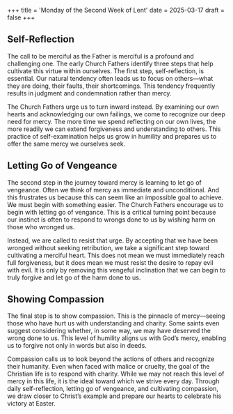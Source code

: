 +++
title = 'Monday of the Second Week of Lent'
date = 2025-03-17
draft = false
+++

## Self-Reflection

The call to be merciful as the Father is merciful is a profound and challenging one. The early Church Fathers identify three steps that help cultivate this virtue within ourselves. The first step, self-reflection, is essential. Our natural tendency often leads us to focus on others—what they are doing, their faults, their shortcomings. This tendency frequently results in judgment and condemnation rather than mercy.

The Church Fathers urge us to turn inward instead. By examining our own hearts and acknowledging our own failings, we come to recognize our deep need for mercy. The more time we spend reflecting on our own lives, the more readily we can extend forgiveness and understanding to others. This practice of self-examination helps us grow in humility and prepares us to offer the same mercy we ourselves seek.

## Letting Go of Vengeance

The second step in the journey toward mercy is learning to let go of vengeance. Often we think of mercy as immediate and unconditional. And this frustrates us because this can seem like an impossible goal to achieve. We must begin with something easier. The Church Fathers encourage us to begin with letting go of vengance. This is a critical turning point because our instinct is often to respond to wrongs done to us by wishing harm on those who wronged us.

Instead, we are called to resist that urge. By accepting that we have been wronged without seeking retribution, we take a significant step toward cultivating a merciful heart. This does not mean we must immediately reach full forgiveness, but it does mean we must resist the desire to repay evil with evil. It is only by removing this vengeful inclination that we can begin to truly forgive and let go of the harm done to us.

## Showing Compassion

The final step is to show compassion. This is the pinnacle of mercy—seeing those who have hurt us with understanding and charity. Some saints even suggest considering whether, in some way, we may have deserved the wrong done to us. This level of humility aligns us with God’s mercy, enabling us to forgive not only in words but also in deeds.

Compassion calls us to look beyond the actions of others and recognize their humanity. Even when faced with malice or cruelty, the goal of the Christian life is to respond with charity. While we may not reach this level of mercy in this life, it is the ideal toward which we strive every day. Through daily self-reflection, letting go of vengeance, and cultivating compassion, we draw closer to Christ’s example and prepare our hearts to celebrate his victory at Easter.
